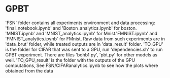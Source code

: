 # GPBT

'FSN' folder contains all experiments environment and data processing: 'final_notebook.ipynb' and 'Boston_analytics.ipynb' for boston. 'MNIST.ipynb' and 'MNIST_analytics.ipynb' for Mnist.'FMNIST.ipynb' and 'FMNIST_analytics.ipynb' for FMnist. Raw data from such experiments are in 'data_brut' folder, while treated outputs are in 'data_result' folder. 
'TO_GPU' is the folder for CIFAR that was sent to a GPU, run 'dependencies.sh' to run GPBT experiment. There are files 'bohb1.py', 'pbt.py' for other models as well. 
'TO_GPU_result' is the folder with the outputs of the GPU computations, See FSN/CIFARanalytics.ipynb to see how the plots where obtained from the data

